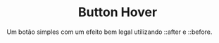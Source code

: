 <h1 align="center"> Button Hover </h1>

Um botão simples com um efeito bem legal utilizando ::after e ::before.


